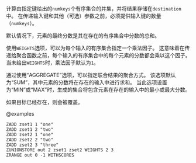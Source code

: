 计算由指定键给出的`numkeys`个有序集合的并集，并将结果存储在`destination`中。
在传递输入键和其他（可选）参数之前，必须提供输入键的数量（`numkeys`）。

默认情况下，元素的最终分数是其在存在的有序集合中分数的总和。

使用`WEIGHTS`选项，可以为每个输入的有序集合指定一个乘法因子。
这意味着在传递给聚合函数之前，每个输入的有序集合中的每个元素的分数都会乘以这个因子。
当未给出`WEIGHTS`时，乘法因子默认为`1`。

通过使用“AGGREGATE”选项，可以指定联合结果的聚合方式。
该选项默认为“SUM”，其中元素的分数将在存在的输入中进行求和。
当此选项设置为“MIN”或“MAX”时，生成的集合将包含元素在存在的输入中的最小或最大分数。

如果目标已经存在，则会被覆盖。

@examples

```cli
ZADD zset1 1 "one"
ZADD zset1 2 "two"
ZADD zset2 1 "one"
ZADD zset2 2 "two"
ZADD zset2 3 "three"
ZUNIONSTORE out 2 zset1 zset2 WEIGHTS 2 3
ZRANGE out 0 -1 WITHSCORES
```
